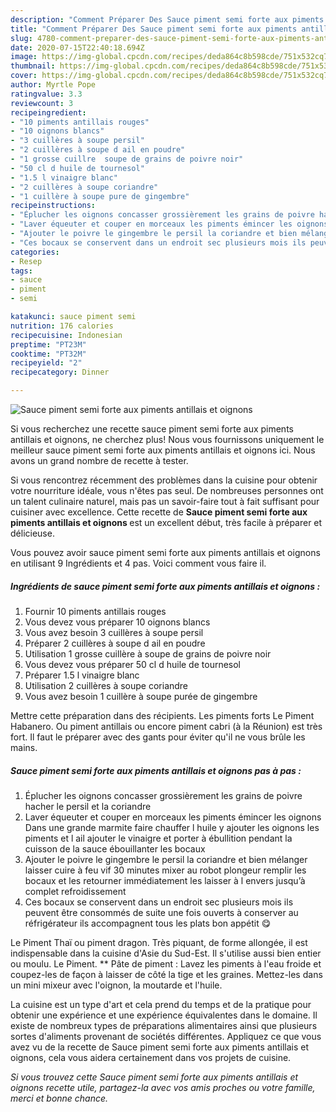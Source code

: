 ```yaml
---
description: "Comment Préparer Des Sauce piment semi forte aux piments antillais et oignons"
title: "Comment Préparer Des Sauce piment semi forte aux piments antillais et oignons"
slug: 4780-comment-preparer-des-sauce-piment-semi-forte-aux-piments-antillais-et-oignons
date: 2020-07-15T22:40:18.694Z
image: https://img-global.cpcdn.com/recipes/deda864c8b598cde/751x532cq70/sauce-piment-semi-forte-aux-piments-antillais-et-oignons-photo-principale-de-la-recette.jpg
thumbnail: https://img-global.cpcdn.com/recipes/deda864c8b598cde/751x532cq70/sauce-piment-semi-forte-aux-piments-antillais-et-oignons-photo-principale-de-la-recette.jpg
cover: https://img-global.cpcdn.com/recipes/deda864c8b598cde/751x532cq70/sauce-piment-semi-forte-aux-piments-antillais-et-oignons-photo-principale-de-la-recette.jpg
author: Myrtle Pope
ratingvalue: 3.3
reviewcount: 3
recipeingredient:
- "10 piments antillais rouges"
- "10 oignons blancs"
- "3 cuillères à soupe persil"
- "2 cuillères à soupe d ail en poudre"
- "1 grosse cuillre  soupe de grains de poivre noir"
- "50 cl d huile de tournesol"
- "1.5 l vinaigre blanc"
- "2 cuillères à soupe coriandre"
- "1 cuillère à soupe pure de gingembre"
recipeinstructions:
- "Éplucher les oignons concasser grossièrement les grains de poivre hacher le persil et la coriandre"
- "Laver équeuter et couper en morceaux les piments émincer les oignons Dans une grande marmite faire chauffer l huile y ajouter les oignons les piments et l ail ajouter le vinaigre et porter à ébullition pendant la cuisson de la sauce ébouillanter les bocaux"
- "Ajouter le poivre le gingembre le persil la coriandre et bien mélanger laisser cuire à feu vif 30 minutes mixer au robot plongeur remplir les bocaux et les retourner immédiatement les laisser à l envers jusqu’à complet refroidissement"
- "Ces bocaux se conservent dans un endroit sec plusieurs mois ils peuvent être consommés de suite une fois ouverts à conserver au réfrigérateur ils accompagnent tous les plats bon appétit 😋"
categories:
- Resep
tags:
- sauce
- piment
- semi

katakunci: sauce piment semi 
nutrition: 176 calories
recipecuisine: Indonesian
preptime: "PT23M"
cooktime: "PT32M"
recipeyield: "2"
recipecategory: Dinner

---
```



![Sauce piment semi forte aux piments antillais et oignons](https://img-global.cpcdn.com/recipes/deda864c8b598cde/751x532cq70/sauce-piment-semi-forte-aux-piments-antillais-et-oignons-photo-principale-de-la-recette.jpg)

Si vous recherchez une recette sauce piment semi forte aux piments antillais et oignons, ne cherchez plus! Nous vous fournissons uniquement le meilleur sauce piment semi forte aux piments antillais et oignons ici. Nous avons un grand nombre de recette à tester.

Si vous rencontrez récemment des problèmes dans la cuisine pour obtenir votre nourriture idéale, vous n'êtes pas seul. De nombreuses personnes ont un talent culinaire naturel, mais pas un savoir-faire tout à fait suffisant pour cuisiner avec excellence. Cette recette de <strong> Sauce piment semi forte aux piments antillais et oignons </strong> est un excellent début, très facile à préparer et délicieuse.

<!--inarticleads1-->

Vous pouvez avoir sauce piment semi forte aux piments antillais et oignons en utilisant 9 Ingrédients et 4 pas. Voici comment vous faire il.

##### Ingrédients de sauce piment semi forte aux piments antillais et oignons :

1. Fournir 10 piments antillais rouges
1. Vous devez vous préparer 10 oignons blancs
1. Vous avez besoin 3 cuillères à soupe persil
1. Préparer 2 cuillères à soupe d ail en poudre
1. Utilisation 1 grosse cuillère à soupe de grains de poivre noir
1. Vous devez vous préparer 50 cl d huile de tournesol
1. Préparer 1.5 l vinaigre blanc
1. Utilisation 2 cuillères à soupe coriandre
1. Vous avez besoin 1 cuillère à soupe purée de gingembre


Mettre cette préparation dans des récipients. Les piments forts Le Piment Habanero. Ou piment antillais ou encore piment cabri (à la Réunion) est très fort. Il faut le préparer avec des gants pour éviter qu&#39;il ne vous brûle les mains. 

<!--inarticleads2-->

##### Sauce piment semi forte aux piments antillais et oignons pas à pas :

1. Éplucher les oignons concasser grossièrement les grains de poivre hacher le persil et la coriandre
1. Laver équeuter et couper en morceaux les piments émincer les oignons Dans une grande marmite faire chauffer l huile y ajouter les oignons les piments et l ail ajouter le vinaigre et porter à ébullition pendant la cuisson de la sauce ébouillanter les bocaux
1. Ajouter le poivre le gingembre le persil la coriandre et bien mélanger laisser cuire à feu vif 30 minutes mixer au robot plongeur remplir les bocaux et les retourner immédiatement les laisser à l envers jusqu’à complet refroidissement
1. Ces bocaux se conservent dans un endroit sec plusieurs mois ils peuvent être consommés de suite une fois ouverts à conserver au réfrigérateur ils accompagnent tous les plats bon appétit 😋


Le Piment Thaï ou piment dragon. Très piquant, de forme allongée, il est indispensable dans la cuisine d&#39;Asie du Sud-Est. Il s&#39;utilise aussi bien entier ou moulu. Le Piment. ** Pâte de piment : Lavez les piments à l&#39;eau froide et coupez-les de façon à laisser de côté la tige et les graines. Mettez-les dans un mini mixeur avec l&#39;oignon, la moutarde et l&#39;huile. 

<!--inarticleads1-->

<p>
La cuisine est un type d'art et cela prend du temps et de la pratique pour obtenir une expérience et une expérience équivalentes dans le domaine. Il existe de nombreux types de préparations alimentaires ainsi que plusieurs sortes d'aliments provenant de sociétés différentes. Appliquez ce que vous avez vu de la recette de Sauce piment semi forte aux piments antillais et oignons, cela vous aidera certainement dans vos projets de cuisine.
</p>

<p>
<i>Si vous trouvez cette Sauce piment semi forte aux piments antillais et oignons recette utile, partagez-la avec vos amis proches ou votre famille, merci et bonne chance.</i>
</p>
